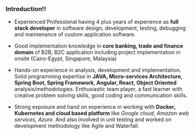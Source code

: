 ### Introduction!!

* Experienced Professional having 4 plus years of experience as <b>full stack developer</b> in software design, development, testing, debugging and maintenance of custom application software.

* Good implementation knowledge in <b>core banking, trade and finance domain</b> of B2B, B2C application including project implementation in onsite (Cairo-Egypt, Singapore, Malaysia)

* Hands-on experience in analysis, development and implementation. Solid programming expertise in <b>JAVA, Micro-services Architecture, Spring Boot, Spring Framework, Angular, React, Object Oriented</b> analysis/methodologies. Enthusiastic team player, a fast learner with creative problem solving skills, good coding and communication skills.

* Strong exposure and hand on experience in working with <b>Docker, Kubernetes and cloud based platform</b> like <i>Google cloud, Amazon web services, Azure</i>. And also involved in unit testing and worked on development methodology like Agile and Waterfall.

